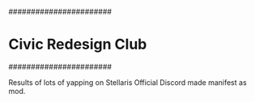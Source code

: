 #######################
# Civic Redesign Club #
#######################

Results of lots of yapping on Stellaris Official Discord made manifest as mod.
